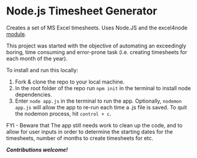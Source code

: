 # Node.js Timesheet Generator

Creates a set of MS Excel timesheets. Uses Node.JS and the excel4node [module](https://www.npmjs.com/package/excel4node).

This project was started with the objective of automating an exceedingly boring, time consuming and error-prone task (i.e. creating timesheets for each month of the year).

To install and run this locally:

1. Fork & clone the repo to your local machine.
2. In the root folder of the repo run ```npm init``` in the terminal to install node dependencies.
3. Enter ```node app.js``` in the terminal to run the app. Optionally, ```nodemon app.js``` will allow the app to re-run each time a .js file is saved. To quit the nodemon process, hit ```control + c```.

FYI  - Beware that The app still needs work to clean up the code, and to allow for user inputs in order to determine the starting dates for the timesheets, number of months to create timesheets for etc.

***Contributions welcome!***
